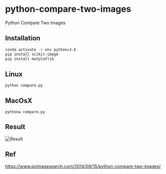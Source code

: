 # python-compare-two-images
 Python Compare Two Images

## Installation 

``` bash
conda activate -n env python=3.6
pip install scikit-image
pip install matplotlib

```

## Linux
``` 
python compare.py
```

## MacOsX
```
pythonw compare.py
```
## Result
![ Result](https://www.pyimagesearch.com/wp-content/uploads/2014/06/compare_original_contrast.jpg)
## Ref
https://www.pyimagesearch.com/2014/09/15/python-compare-two-images/

